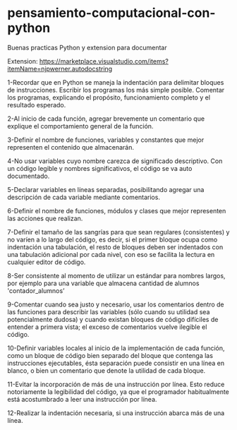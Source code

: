# pensamiento-computacional-con-python


   Buenas practicas Python y extension para documentar

Extension: https://marketplace.visualstudio.com/items?itemName=njpwerner.autodocstring

1-Recordar que en Python se maneja la indentación para delimitar bloques de instrucciones.
Escribir los programas los más simple posible.
Comentar los programas, explicando el propósito, funcionamiento completo y el resultado
esperado.

2-Al inicio de cada función, agregar brevemente un comentario que explique el comportamiento
general de la función.

3-Definir el nombre de funciones, variables y constantes que mejor representen el contenido que
almacenarán.

4-No usar variables cuyo nombre carezca de significado descriptivo. Con un código legible y
nombres significativos, el código se va auto documentado.

5-Declarar variables en líneas separadas, posibilitando agregar una descripción de cada variable
mediante comentarios.

6-Definir el nombre de funciones, módulos y clases que mejor representen las acciones que
realizan.

7-Definir el tamaño de las sangrías para que sean regulares (consistentes) y no varíen a lo largo
del código, es decir, si el primer bloque ocupa como indentación una tabulación, el resto de
bloques deben ser indentados con una tabulación adicional por cada nivel, con eso se facilita la
lectura en cualquier editor de código.

8-Ser consistente al momento de utilizar un estándar para nombres largos, por ejemplo para una
variable que almacena cantidad de alumnos 'contador_alumnos’

9-Comentar cuando sea justo y necesario, usar los comentarios dentro de las funciones para
describir las variables (sólo cuando su utilidad sea potencialmente dudosa) y cuando existan
bloques de código difíciles de entender a primera vista; el exceso de comentarios vuelve ilegible
el código.

10-Definir variables locales al inicio de la implementación de cada función, como un bloque de
código bien separado del bloque que contenga las instrucciones ejecutables, ésta separación
puede consistir en una línea en blanco, o bien un comentario que denote la utilidad de cada
bloque.

11-Evitar la incorporación de más de una instrucción por línea. Esto reduce notoriamente la
legibilidad del código, ya que el programador habitualmente está acostumbrado a leer una
instrucción por línea.

12-Realizar la indentación necesaria, si una instrucción abarca más de una línea.
